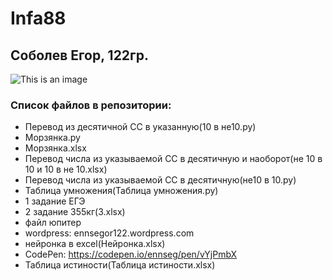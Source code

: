 # Infa88
## Соболев Егор, 122гр.
![This is an image](https://islam.ru/sites/default/files/img/veroeshenie/2011/12/Allah_vahid01.jpg)
### Список файлов в репозитории:
- Перевод из десятичной СС в указанную(10 в не10.py)
- Морзянка.py
- Морзянка.xlsx
- Перевод числа из указываемой СС в десятичную и наоборот(не 10 в 10 и 10 в не 10.xlsx)
- Перевод числа из указываемой СС в десятичную(не10 в 10.py)
- Таблица умножения(Таблица умножения.py)
- 1 задание ЕГЭ
- 2 задание 355кг(3.xlsx)
- файл юпитер
- wordpress: ennsegor122.wordpress.com
- нейронка в excel(Нейронка.xlsx)
- CodePen: https://codepen.io/ennseg/pen/vYjPmbX
- Таблица истиности(Таблица истиности.xlsx)
